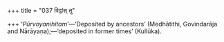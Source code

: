 +++
title = "037 विद्वांस् तु"

+++
‘*Pūrvoyanihitam*’—‘Deposited by ancestors’ (Medhātithi, Govindarāja and
Nārāyaṇa);—‘deposited in former times’ (Kullūka).


